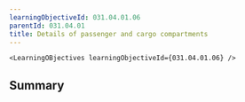 ```yaml
---
learningObjectiveId: 031.04.01.06
parentId: 031.04.01
title: Details of passenger and cargo compartments
---
```


```tsx eval
<LearningOBjectives learningObjectiveId={031.04.01.06} />
```

## Summary
